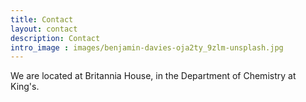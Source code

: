 ```yaml
---
title: Contact
layout: contact
description: Contact
intro_image : images/benjamin-davies-oja2ty_9zlm-unsplash.jpg
---
```



We are located at Britannia House, in the Department of Chemistry at King's.




